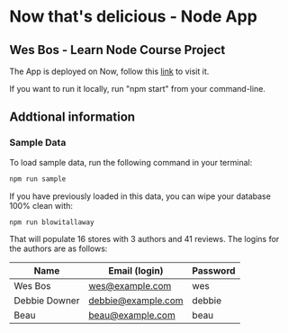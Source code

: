 # Now that's delicious - Node App
## Wes Bos - Learn Node Course Project

The App is deployed on Now, follow this [link](https://dang-thats-delicious-zvdxbstzhl.now.sh/) to visit it.

If you want to run it locally, run "npm start" from your command-line.

## Addtional information
### Sample Data

To load sample data, run the following command in your terminal:

```bash
npm run sample
```

If you have previously loaded in this data, you can wipe your database 100% clean with:

```bash
npm run blowitallaway
```

That will populate 16 stores with 3 authors and 41 reviews. The logins for the authors are as follows:

|Name|Email (login)|Password|
|---|---|---|
|Wes Bos|wes@example.com|wes|
|Debbie Downer|debbie@example.com|debbie|
|Beau|beau@example.com|beau|
